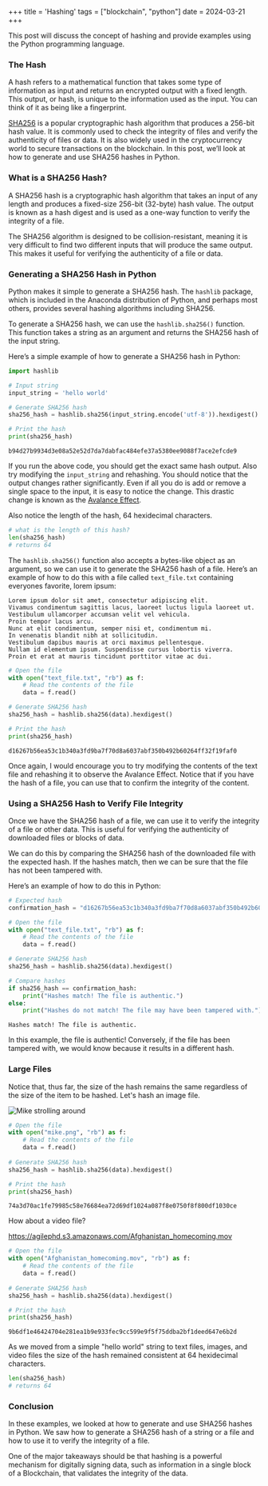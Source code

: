 +++
title = 'Hashing'
tags = ["blockchain", "python"]
date = 2024-03-21
+++

This post will discuss the concept of hashing and provide examples using the Python programming language.

### The Hash

A hash refers to a mathematical function that takes some type of information as input and returns an encrypted output with a fixed length.  This output, or hash, is unique to the information used as the input.  You can think of it as being like a fingerprint.

[SHA256](https://docs.python.org/3/library/hashlib.html) is a popular cryptographic hash algorithm that produces a 256-bit hash value. It is commonly used to check the integrity of files and verify the authenticity of files or data. It is also widely used in the cryptocurrency world to secure transactions on the blockchain. In this post, we’ll look at how to generate and use SHA256 hashes in Python.

### What is a SHA256 Hash?

A SHA256 hash is a cryptographic hash algorithm that takes an input of any length and produces a fixed-size 256-bit (32-byte) hash value. The output is known as a hash digest and is used as a one-way function to verify the integrity of a file.

The SHA256 algorithm is designed to be collision-resistant, meaning it is very difficult to find two different inputs that will produce the same output. This makes it useful for verifying the authenticity of a file or data.

### Generating a SHA256 Hash in Python

Python makes it simple to generate a SHA256 hash. The `hashlib` package, which is included in the Anaconda distribution of Python, and perhaps most others, provides several hashing algorithms including SHA256.

To generate a SHA256 hash, we can use the `hashlib.sha256()` function. This function takes a string as an argument and returns the SHA256 hash of the input string.

Here’s a simple example of how to generate a SHA256 hash in Python:

```python
import hashlib

# Input string
input_string = 'hello world'

# Generate SHA256 hash
sha256_hash = hashlib.sha256(input_string.encode('utf-8')).hexdigest()

# Print the hash
print(sha256_hash)
```
```
b94d27b9934d3e08a52e52d7da7dabfac484efe37a5380ee9088f7ace2efcde9
```


If you run the above code, you should get the exact same hash output.  Also try modifying the `input_string` and rehashing.  You should notice that the output changes rather significantly.  Even if all you do is add or remove a single space to the input, it is easy to notice the change.  This drastic change is known as the [Avalance Effect](https://en.wikipedia.org/wiki/Avalanche_effect).

Also notice the length of the hash, 64 hexidecimal characters.

```python
# what is the length of this hash?
len(sha256_hash)
# returns 64
```

The `hashlib.sha256()` function also accepts a bytes-like object as an argument, so we can use it to generate the SHA256 hash of a file. Here’s an example of how to do this with a file called `text_file.txt` containing everyones favorite, lorem ipsum:

```
Lorem ipsum dolor sit amet, consectetur adipiscing elit.
Vivamus condimentum sagittis lacus, laoreet luctus ligula laoreet ut.
Vestibulum ullamcorper accumsan velit vel vehicula.
Proin tempor lacus arcu.
Nunc at elit condimentum, semper nisi et, condimentum mi.
In venenatis blandit nibh at sollicitudin.
Vestibulum dapibus mauris at orci maximus pellentesque.
Nullam id elementum ipsum. Suspendisse cursus lobortis viverra.
Proin et erat at mauris tincidunt porttitor vitae ac dui.
```

```python
# Open the file
with open("text_file.txt", "rb") as f:
    # Read the contents of the file
    data = f.read()

# Generate SHA256 hash
sha256_hash = hashlib.sha256(data).hexdigest()

# Print the hash
print(sha256_hash)
```
```
d16267b56ea53c1b340a3fd9ba7f70d8a6037abf350b492b60264ff32f19faf0
```

Once again, I would encourage you to try modifying the contents of the text file and rehashing it to observe the Avalance Effect.  Notice that if you have the hash of a file, you can use that to confirm the integrity of the content.


### Using a SHA256 Hash to Verify File Integrity

Once we have the SHA256 hash of a file, we can use it to verify the integrity of a file or other data. This is useful for verifying the authenticity of downloaded files or blocks of data.

We can do this by comparing the SHA256 hash of the downloaded file with the expected hash. If the hashes match, then we can be sure that the file has not been tampered with.

Here’s an example of how to do this in Python:

```python
# Expected hash
confirmation_hash = "d16267b56ea53c1b340a3fd9ba7f70d8a6037abf350b492b60264ff32f19faf0"

# Open the file
with open("text_file.txt", "rb") as f:
    # Read the contents of the file
    data = f.read()

# Generate SHA256 hash
sha256_hash = hashlib.sha256(data).hexdigest()

# Compare hashes
if sha256_hash == confirmation_hash:
    print("Hashes match! The file is authentic.")
else:
    print("Hashes do not match! The file may have been tampered with.")
```
```
Hashes match! The file is authentic.
```

In this example, the file is authentic!  Conversely, if the file has been tampered with, we would know because it results in a different hash.  

### Large Files

Notice that, thus far, the size of the hash remains the same regardless of the size of the item to be hashed.  Let's hash an image file.

![Mike strolling around](../../mike.png)

```python
# Open the file
with open("mike.png", "rb") as f:
    # Read the contents of the file
    data = f.read()
    
# Generate SHA256 hash
sha256_hash = hashlib.sha256(data).hexdigest()

# Print the hash
print(sha256_hash)
```
```
74a3d70ac1fe79985c58e76684ea72d69df1024a087f8e0750f8f800df1030ce
```

How about a video file?

https://agilephd.s3.amazonaws.com/Afghanistan_homecoming.mov

```python
# Open the file
with open("Afghanistan_homecoming.mov", "rb") as f:
    # Read the contents of the file
    data = f.read()
    
# Generate SHA256 hash
sha256_hash = hashlib.sha256(data).hexdigest()

# Print the hash
print(sha256_hash)
```
```
9b6df1e46424704e281ea1b9e933fec9cc599e9f5f75ddba2bf1deed647e6b2d
```

 As we moved from a simple "hello world" string to text files, images, and video files the size of the hash remained consistent at 64 hexidecimal characters.

```python
len(sha256_hash)
# returns 64
```

### Conclusion

In these examples, we looked at how to generate and use SHA256 hashes in Python. We saw how to generate a SHA256 hash of a string or a file and how to use it to verify the integrity of a file.

One of the major takeaways should be that hashing is a powerful mechanism for digitally signing data, such as information in a single block of a Blockchain, that validates the integrity of the data.





